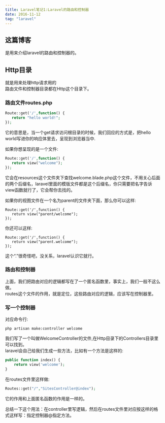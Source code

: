 ```yaml
---
title: Laravel笔记1:Laravel的路由和控制器
date: 2016-11-12
tag: "laravel"
---
```


## 这篇博客
是用来介绍laravel的路由和控制器的。

## Http目录

就是用来处理http请求用的   
路由文件和控制器目录都在Http这个目录下。    


### 路由文件routes.php

```php
Route::get('/',function() {
   return "hello world!"; 
});
```

它的意思是，当一个get请求访问根目录的时候，我们回应的方式是，把hello world写进你的响应体里去，呈现到浏览器当中.    

如果你想呈现的是一个文件:     

```php
Route::get('/',function() {
   return view("welcome"); 
});
```

它会在resources这个文件夹下查找welcome.blade.php这个文件，不用关心后面的两个后缀名，laravel里面的模版文件都是这个后缀名，你只需要把名字告诉view函数就行了，它会帮你去找的。    

如果你的视图文件在一个名为parent的文件夹下面，那么你可以这样:    

```
Route::get('/',function() {
   return view("parent/welcome"); 
});
```
你还可以这样:    
```
Route::get('/',function() {
   return view("parent.welcome"); 
});
```
这个“.”很奇怪吧，没关系，laravel认识它就行。    

### 路由和控制器
上面，我们把路由对应的逻辑都写在了一个匿名函数里，事实上，我们一般不这么做。       
routes这个文件的作用，就是定位，这些路由对应的逻辑，应该写在控制器里。    
    
### 写一个控制器
对应命令行:    

```
php artisan make:controller welcome
```

我们写了一个叫做WelcomeController的文件,在Http目录下的Controllers目录里可以找到。    
laravel会自己给我们生成一些方法，比如有一个方法是这样的:    

```php
public function index() {
    return view('welcome');
}
```

在routes文件里这样做:  

```php
Routes::get("/","SitesController@index");
```

它的作用和上面匿名函数的作用是一样的。
   
总结一下这个用法：在controller里写逻辑，然后在routes文件里对应按这样的格式这样写：指定控制器@指定方法。    






